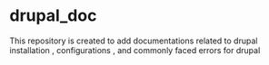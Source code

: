# drupal_doc
This repository is created to add documentations related to drupal installation , configurations , and commonly faced errors for drupal 
